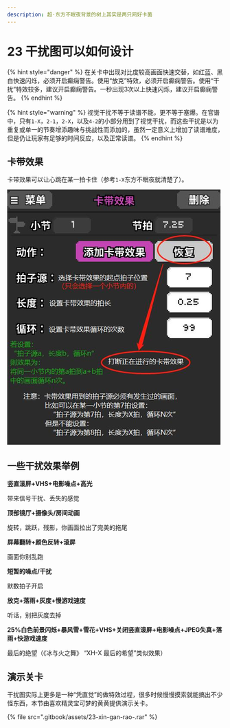 ```yaml
---
description: 超·东方不眠夜背景的树上其实是两只网好卡菌
---
```


# 23 干扰图可以如何设计

{% hint style="danger" %}
在关卡中出现对比度较高画面快速交替，如红蓝、黑白快速闪烁，必须开启癫痫警告。使用“放克”特效，必须开启癫痫警告。使用“干扰”特效较多，建议开启癫痫警告。一秒出现3次以上快速闪烁，建议开启癫痫警告。
{% endhint %}

{% hint style="warning" %}
视觉干扰不等于读谱不能，更不等于塞爆。在官谱中，只有`1-X`，`2-1`，`2-X`，以及`4-2`的小部分用到了视觉干扰，而这些干扰是以为重复或单一的节奏增添趣味与挑战性而添加的，虽然一定意义上增加了读谱难度，但是仍让玩家有足够的时间反应，以及正常读谱。
{% endhint %}

## 卡带效果 <a id="1"></a>

卡带效果可以让心跳在某一拍卡住（参考`1-X`东方不眠夜就清楚了）。

![](.gitbook/assets/22-02.jpg)

## **一些干扰效果举例** <a id="2"></a>

**竖直滚屏+VHS+电影噪点+高光**

带来信号干扰、丢失的感觉

**顶部镜厅+摄像头/房间动画**

旋转，跳跃，残影，你画面拉出了完美的拖尾

**屏幕翻转+颜色反转+滚屏**

画面你别乱跑

**短暂的噪点/干扰**

默数拍子开启

**放克+落雨+灰度+慢游戏速度**

听话，别把灰度去掉

**25%白色前景闪烁+暴风雪+雪花+VHS+关闭竖直滚屏+电影噪点+JPEG失真+落雨+快游戏速度**

最后的绝望（《冰与火之舞》 “XH-X  最后的希望”类似效果）

## 演示关卡

干扰图实际上更多是一种“凭直觉”的做特效过程，很多时候慢慢摸索就能搞出不少怪东西，本节由喜欢精灵宝可梦的黄黄提供演示关卡。

{% file src=".gitbook/assets/23-xin-gan-rao-.rar" %}

